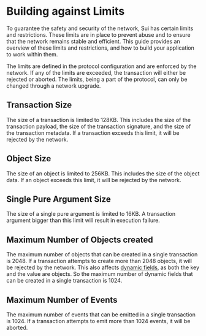 # Building against Limits

To guarantee the safety and security of the network, Sui has certain limits and restrictions. These limits are in place to prevent abuse and to ensure that the network remains stable and efficient. This guide provides an overview of these limits and restrictions, and how to build your application to work within them.

The limits are defined in the protocol configuration and are enforced by the network. If any of the limits are exceeded, the transaction will either be rejected or aborted. The limits, being a part of the protocol, can only be changed through a network upgrade.



## Transaction Size

The size of a transaction is limited to 128KB. This includes the size of the transaction payload, the size of the transaction signature, and the size of the transaction metadata. If a transaction exceeds this limit, it will be rejected by the network.

## Object Size

The size of an object is limited to 256KB. This includes the size of the object data. If an object exceeds this limit, it will be rejected by the network.

## Single Pure Argument Size

The size of a single pure argument is limited to 16KB. A transaction argument bigger than this limit will result in execution failure.

## Maximum Number of Objects created

The maximum number of objects that can be created in a single transaction is 2048. If a transaction attempts to create more than 2048 objects, it will be rejected by the network. This also affects [dynamic fields](./../programmability/dynamic-fields.md), as both the key and the value are objects. So the maximum number of dynamic fields that can be created in a single transaction is 1024.

## Maximum Number of Events

The maximum number of events that can be emitted in a single transaction is 1024. If a transaction attempts to emit more than 1024 events, it will be aborted.
